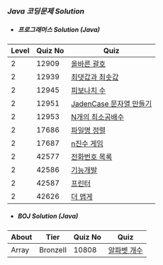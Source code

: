 ### *Java 코딩문제 Solution*

* ##### 프로그래머스 Solution (Java)

|Level|Quiz No|Quiz|
|-----|-------|----|
|2|12909|[올바른 괄호](https://github.com/khsexk/Programmers_Solution--Java/blob/main/Programmers/Level%202/src/solutionPackage/Solution_12909.java)|
|2|12939|[최댓값과 최솟값](https://github.com/khsexk/Programmers_Solution--Java/blob/main/Programmers/Level%202/src/solutionPackage/Solution_12939.java)|
|2|12945|[피보나치 수](https://github.com/khsexk/Programmers_Solution--Java/blob/main/Programmers/Level%202/src/solutionPackage/Solution_12945.java)|
|2|12951|[JadenCase 문자열 만들기](https://github.com/khsexk/Programmers_Solution--Java/blob/main/Programmers/Level%202/src/solutionPackage/Solution_12951.java)|
|2|12953|[N개의 최소공배수](https://github.com/khsexk/Programmers_Solution--Java/commit/c5b80f08b92ba8547ff8016540635f15feb4e69f)|
|2|17686|[파일명 정렬](https://github.com/khsexk/Programmers_Solution--Java/blob/main/Programmers/Level%202/src/solutionPackage/Solution_17686.java)|
|2|17687|[n진수 게임](https://github.com/khsexk/Programmers_Solution--Java/blob/main/Programmers/Level%202/src/solutionPackage/Solution_17687.java)|
|2|42577|[전화번호 목록](https://github.com/khsexk/Programmers_Solution--Java/blob/main/Programmers/Level%202/src/solutionPackage/Solution_42577.java)|
|2|42586|[기능개발](https://github.com/khsexk/Programmers_Solution--Java/blob/main/Programmers/Level%202/src/solutionPackage/Solution_42586.java)|
|2|42587|[프린터](https://github.com/khsexk/Programmers_Solution--Java/blob/main/Programmers/Level%202/src/solutionPackage/Solution_42587.java)|
|2|42626|[더 맵게](https://github.com/khsexk/Programmers_Solution--Java/blob/main/Programmers/Level%202/src/solutionPackage/Solution_42626_priorityQueue.java)|

* ##### BOJ Solution (Java)
|About|Tier|Quiz No|Quiz|
|-----|----|-------|----|
|Array|BronzeII|10808|[알파벳 개수](https://github.com/khsexk/Algorithm_Solution--Java/blob/main/BOJ/src/Array/BOJ_10808.java)|
